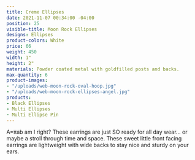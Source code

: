 ```yaml
---
title: Creme Ellipses
date: 2021-11-07 00:34:00 -04:00
position: 25
visible-title: Moon Rock Ellipses
designs: Ellipses
product-colors: White
price: 66
weight: 450
width: 1"
height: 2"
materials: Powder coated metal with goldfilled posts and backs.
max-quantity: 6
product-images:
- "/uploads/web-moon-rock-oval-hoop.jpg"
- "/uploads/web-moon-rock-ellipses-angel.jpg"
products:
- Black Ellipses
- Multi Ellipses
- Multi Ellipse Pin
---
```


A=πab am I right? These earrings are just SO ready for all day wear... or maybe a stroll through time and space. These sweet little front facing earrings are lightweight with wide backs to stay nice and sturdy on your ears. 